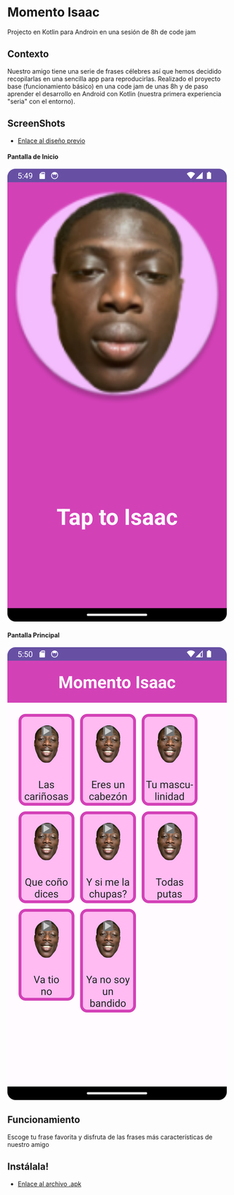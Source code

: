 # Momento Isaac

Projecto en Kotlin para Androin en una sesión de 8h de code jam

## Contexto

Nuestro amigo tiene una serie de frases célebres así que hemos decidido recopilarlas en una sencilla app para reproducirlas. Realizado el proyecto base (funcionamiento básico) en una code jam de unas 8h y de paso aprender el desarrollo en Android con Kotlin (nuestra primera experiencia "seria" con el entorno).

## ScreenShots

-  [Enlace al diseño previo](./img/esbozos/MomentoIsaacEsbozo.jpg)

#### Pantalla de Inicio

![Pantalla de Inicio](./img/screenshots/inicio%20MomentoIsaac.png)

#### Pantalla Principal

![Pantalla de Inicio](./img/screenshots/Principal%20MomentoIsaac.png)

## Funcionamiento

Escoge tu frase favorita y disfruta de las frases más características de nuestro amigo

## Instálala!

-  [Enlace al archivo .apk](./apk/)
